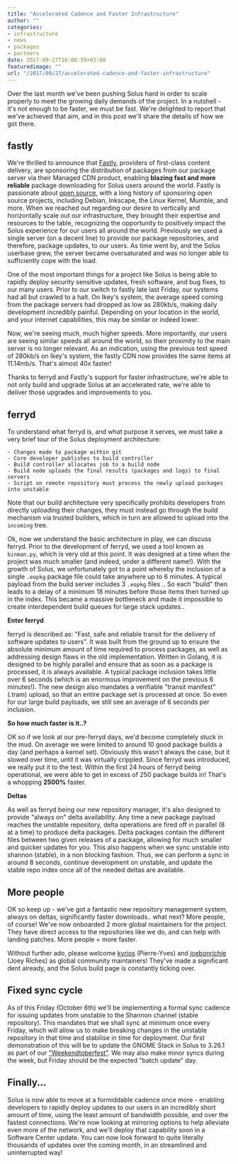 ```yaml
---
title: "Accelerated Cadence and Faster Infrastructure"
author: ""
categories:
- infrastructure
- news
- packages
- partners
date: 2017-09-27T16:08:59+03:00
featuredimage: ""
url: "/2017/09/27/accelerated-cadence-and-faster-infrastructure"
---
```


Over the last month we've been pushing Solus hard in order to scale properly to meet the growing daily demands of the project. In a nutshell - it's not enough to be faster, we must be fast.
We're delighted to report that we've achieved that aim, and in this post we'll share the details of how we got there.

fastly
------

We're thrilled to announce that [Fastly](https://www.fastly.com/), providers of first-class content delivery, are sponsoring the distribution of packages from our package server via their Managed CDN product, enabling **blazing fast and more reliable** package downloading for Solus users around the world. Fastly is passionate about [open source](https://www.fastly.com/open-source/), with a long history of sponsoring open source projects, including Debian, Inkscape, the Linux Kernel, Mumble, and more.
When we reached out regarding our desire to vertically and horizontally scale out our infrastructure, they brought their expertise and resources to the table, recognizing the opportunity to positively impact the Solus experience for our users all around the world.
Previously we used a single server (on a decent line) to provide our package repositories, and therefore, package updates, to our users. As time went by, and the Solus userbase grew, the server became oversaturated and was no
longer able to sufficiently cope with the load.

One of the most important things for a project like Solus is being able to rapidly deploy security sensitive updates, fresh software, and bug fixes, to our many users. Prior to our switch to fastly late
last Friday, our systems had all but crawled to a halt. On Ikey's system, the average speed coming from the package servers had dropped as low as 280kb/s, making daily development incredibly painful.
Depending on your location in the world, and your internet capabilities, this may be similar or indeed lower.

Now, we're seeing much, much higher speeds. More importantly, our users are seeing similar speeds all around the world, so their proximity to the main server is no longer relevant.
As an indication, using the previous test speed of 280kb/s on Ikey's system, the fastly CDN now provides the same items at 11.14mb/s. That's almost 40x faster!

Thanks to ferryd and Fastly's support for faster infrastructure, we're able to not only build and upgrade Solus at an accelerated rate, we're able to deliver those upgrades and improvements to you.

ferryd
------

To understand what ferryd is, and what purpose it serves, we must take a very brief tour of the Solus deployment architecture:

    - Changes made to package within git
    - Core developer publishes to build controller
    - Build controller allocates job to a build node
    - Build node uploads the final results (packages and logs) to final servers
    - Script on remote repository must process the newly upload packages into unstable

Note that our build architecture very specifically prohibits developers from directly uploading their changes, they must instead go through the build mechanism via trusted builders, which in turn
are allowed to upload into the `incoming` tree.

Ok, now we understand the basic architecture in play, we can discuss ferryd. Prior to the development of ferryd, we used a tool known as `binman.py`, which is very old at this point. It was designed
at a time when the project was much smaller (and indeed, under a different name!). With the growth of Solus, we unfortunately got to a point whereby the inclusion of a single `.eopkg` package file
could take anywhere up to 6 minutes. A typical payload from the build server includes 3 `.eopkg` files .. So each "build" then leads to a delay of a minimum 18 minutes before those items then turned
up in the index. This became a massive bottleneck and made it impossible to create interdependent build queues for large stack updates..

**Enter ferryd**

ferryd is described as: "Fast, safe and reliable transit for the delivery of software updates to users". It was built from the ground up to ensure the absolute minimum amount of time required to process
packages, as well as addressing design flaws in the old implementation. Written in Golang, it is designed to be highly parallel and ensure that as soon as a package is processed, it is always available.
A typical package inclusion takes little over 6 seconds (which is an enormous improvement on the previous 6 minutes!). The new design also mandates a verifiable "transit manifest" (.tram) upload, so that
an entire package set is processed at once. So even for our large build payloads, we still see an average of 6 seconds per inclusion.

**So how much faster is it..?**

OK so if we look at our pre-ferryd days, we'd become completely stuck in the mud. On average we were limited to around 10 good package builds a day (and perhaps a kernel set). Obviously this wasn't always
the case, but it slowed over time, until it was virtually crippled. Since ferryd was introduced, we really put it to the test. Within the first 24 hours of ferryd being operational, we were able to get in
excess of 250 package builds in! That's a whopping **2500%** faster.

**Deltas**

As well as ferryd being our new repository manager, it's also designed to provide "always on" delta availability. Any time a new package payload reaches the unstable repository, delta operations are fired off
in parallel (8 at a time) to produce delta packages. Delta packages contain the different files between two given releases of a package, allowing for much smaller and quicker updates for you. This also happens
when we sync unstable into shannon (stable), in a non blocking fashion. Thus, we can perform a sync in around 8 seconds, continue development on unstable, and update the stable repo index once all of the needed
deltas are available.

More people
-----------

OK so keep up - we've got a fantastic new repository management system, always on deltas, significantly faster downloads.. what next? More people, of course! We've now onboarded 2 more global maintainers for the
project. They have direct access to the repositories like we do, and can help with landing patches. More people = more faster.

Without further ado, please welcome [kyrios](https://dev.solus-project.com/p/kyrios123/) (Pierre-Yves) and [joebonrichie](https://dev.solus-project.com/p/joebonrichie/) (Joey Riches) as global community maintainers!
They've made a significant dent already, and the Solus build page is constantly ticking over.

Fixed sync cycle
----------------

As of this Friday (October 6th) we'll be implementing a formal sync cadence for issuing updates from unstable to the Shannon channel (stable repository). This mandates that we shall sync at minimum once every Friday,
which will allow us to make breaking changes in the unstable repository in that time and stabilise in time for deployment. Our first demonstration of this will be to update the GNOME Stack in Solus to 3.26.1 as part
of our ["Weekendtoberfest"](https://dev.solus-project.com/T4672). We may also make minor syncs during the week, but Friday should be the expected "batch update" day.

Finally...
----------

Solus is now able to move at a formiddable cadence once more - enabling developers to rapidly deploy updates to our users in an incredibly short amount of time, using the least amount of bandwidth possible, and over
the fastest connections. We're now looking at mirroring options to help alleviate even more of the network, and we'll deploy that capability soon in a Software Center update. You can now look forward to quite literally
thousands of updates over the coming month, in an streamlined and uninterrupted way!
